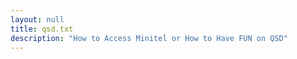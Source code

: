 ```yaml
---
layout: null
title: qsd.txt
description: "How to Access Minitel or How to Have FUN on QSD"
---
```

